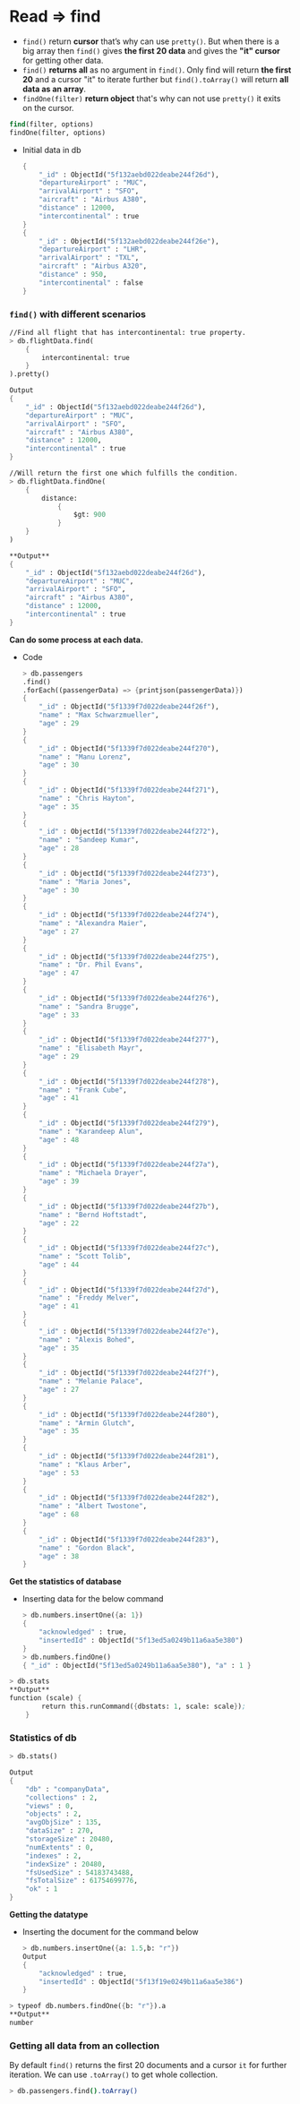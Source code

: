 # Read ⇒ find

- `find()` return **cursor** that’s why can use `pretty()`. But when there is a big array then `find()` gives **the first 20 data** and gives the **"it" cursor** for getting other data.
- `find()` **returns all** as no argument in `find()`. Only find will return **the first 20** and a cursor "it" to iterate further but `find().toArray()` will return **all data as an array**.
- `findOne(filter)` **return object** that's why can not use `pretty()` it exits on the cursor.

```scheme
find(filter, options)
findOne(filter, options)
```

- Initial data in db

    ```scheme
    {
    	"_id" : ObjectId("5f132aebd022deabe244f26d"),
    	"departureAirport" : "MUC",
    	"arrivalAirport" : "SFO",
    	"aircraft" : "Airbus A380",
    	"distance" : 12000,
    	"intercontinental" : true
    }
    {
    	"_id" : ObjectId("5f132aebd022deabe244f26e"),
    	"departureAirport" : "LHR",
    	"arrivalAirport" : "TXL",
    	"aircraft" : "Airbus A320",
    	"distance" : 950,
    	"intercontinental" : false
    }
    ```


### `find()` with different scenarios

```scheme
//Find all flight that has intercontinental: true property.
> db.flightData.find(
    {
        intercontinental: true
    }
).pretty() 

Output
{
	"_id" : ObjectId("5f132aebd022deabe244f26d"),
	"departureAirport" : "MUC",
	"arrivalAirport" : "SFO",
	"aircraft" : "Airbus A380",
	"distance" : 12000,
	"intercontinental" : true
}

//Will return the first one which fulfills the condition.
> db.flightData.findOne(
    {
        distance: 
            { 
                $gt: 900 
            }
    }
)

**Output**
{
	"_id" : ObjectId("5f132aebd022deabe244f26d"),
	"departureAirport" : "MUC",
	"arrivalAirport" : "SFO",
	"aircraft" : "Airbus A380",
	"distance" : 12000,
	"intercontinental" : true
}
```

**Can do some process at each data.**

- Code

    ```scheme
    > db.passengers
    .find()
    .forEach((passengerData) => {printjson(passengerData)})
    {
    	"_id" : ObjectId("5f1339f7d022deabe244f26f"),
    	"name" : "Max Schwarzmueller",
    	"age" : 29
    }
    {
    	"_id" : ObjectId("5f1339f7d022deabe244f270"),
    	"name" : "Manu Lorenz",
    	"age" : 30
    }
    {
    	"_id" : ObjectId("5f1339f7d022deabe244f271"),
    	"name" : "Chris Hayton",
    	"age" : 35
    }
    {
    	"_id" : ObjectId("5f1339f7d022deabe244f272"),
    	"name" : "Sandeep Kumar",
    	"age" : 28
    }
    {
    	"_id" : ObjectId("5f1339f7d022deabe244f273"),
    	"name" : "Maria Jones",
    	"age" : 30
    }
    {
    	"_id" : ObjectId("5f1339f7d022deabe244f274"),
    	"name" : "Alexandra Maier",
    	"age" : 27
    }
    {
    	"_id" : ObjectId("5f1339f7d022deabe244f275"),
    	"name" : "Dr. Phil Evans",
    	"age" : 47
    }
    {
    	"_id" : ObjectId("5f1339f7d022deabe244f276"),
    	"name" : "Sandra Brugge",
    	"age" : 33
    }
    {
    	"_id" : ObjectId("5f1339f7d022deabe244f277"),
    	"name" : "Elisabeth Mayr",
    	"age" : 29
    }
    {
    	"_id" : ObjectId("5f1339f7d022deabe244f278"),
    	"name" : "Frank Cube",
    	"age" : 41
    }
    {
    	"_id" : ObjectId("5f1339f7d022deabe244f279"),
    	"name" : "Karandeep Alun",
    	"age" : 48
    }
    {
    	"_id" : ObjectId("5f1339f7d022deabe244f27a"),
    	"name" : "Michaela Drayer",
    	"age" : 39
    }
    {
    	"_id" : ObjectId("5f1339f7d022deabe244f27b"),
    	"name" : "Bernd Hoftstadt",
    	"age" : 22
    }
    {
    	"_id" : ObjectId("5f1339f7d022deabe244f27c"),
    	"name" : "Scott Tolib",
    	"age" : 44
    }
    {
    	"_id" : ObjectId("5f1339f7d022deabe244f27d"),
    	"name" : "Freddy Melver",
    	"age" : 41
    }
    {
    	"_id" : ObjectId("5f1339f7d022deabe244f27e"),
    	"name" : "Alexis Bohed",
    	"age" : 35
    }
    {
    	"_id" : ObjectId("5f1339f7d022deabe244f27f"),
    	"name" : "Melanie Palace",
    	"age" : 27
    }
    {
    	"_id" : ObjectId("5f1339f7d022deabe244f280"),
    	"name" : "Armin Glutch",
    	"age" : 35
    }
    {
    	"_id" : ObjectId("5f1339f7d022deabe244f281"),
    	"name" : "Klaus Arber",
    	"age" : 53
    }
    {
    	"_id" : ObjectId("5f1339f7d022deabe244f282"),
    	"name" : "Albert Twostone",
    	"age" : 68
    }
    {
    	"_id" : ObjectId("5f1339f7d022deabe244f283"),
    	"name" : "Gordon Black",
    	"age" : 38
    }
    ```


**Get the statistics of database**

- Inserting data for the below command

    ```scheme
    > db.numbers.insertOne({a: 1})
    {
    	"acknowledged" : true,
    	"insertedId" : ObjectId("5f13ed5a0249b11a6aa5e380")
    }
    > db.numbers.findOne()
    { "_id" : ObjectId("5f13ed5a0249b11a6aa5e380"), "a" : 1 }
    ```


```scheme
> db.stats
**Output**
function (scale) {
        return this.runCommand({dbstats: 1, scale: scale});
    }
```

### Statistics of db

```scheme
> db.stats()

Output
{
	"db" : "companyData",
	"collections" : 2,
	"views" : 0,
	"objects" : 2,
	"avgObjSize" : 135,
	"dataSize" : 270,
	"storageSize" : 20480,
	"numExtents" : 0,
	"indexes" : 2,
	"indexSize" : 20480,
	"fsUsedSize" : 54183743488,
	"fsTotalSize" : 61754699776,
	"ok" : 1
}
```

**Getting the datatype**

- Inserting the document for the command below

    ```scheme
    > db.numbers.insertOne({a: 1.5,b: "r"})
    Output
    {
    	"acknowledged" : true,
    	"insertedId" : ObjectId("5f13f19e0249b11a6aa5e386")
    }
    ```


```scheme
> typeof db.numbers.findOne({b: "r"}).a
**Output**
number
```

### Getting all data from an collection

By default `find()` returns the first 20 documents and a cursor `it` for further iteration. We can use `.toArray()` to get whole collection.

```bash
> db.passengers.find().toArray()
```